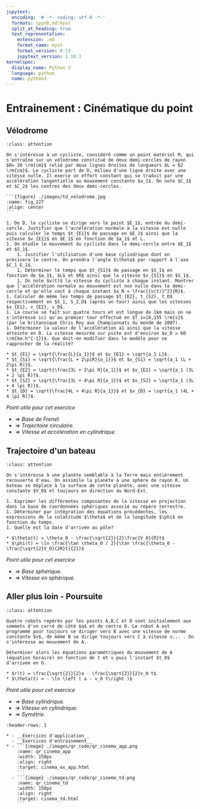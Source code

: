 ```yaml
---
jupytext:
  encoding: '# -*- coding: utf-8 -*-'
  formats: ipynb,md:myst
  split_at_heading: true
  text_representation:
    extension: .md
    format_name: myst
    format_version: 0.13
    jupytext_version: 1.10.3
kernelspec:
  display_name: Python 3
  language: python
  name: python3
---
```

# Entrainement : Cinématique du point

## Vélodrome

````{admonition} Exercice 
:class: attention

On s'intéresse à un cycliste, considéré comme un point matériel M, qui s'entraîne sur un vélodrome constitué de deux demi-cercles de rayon $R= 20 \rm{cm}$ relié par deux lignes droites de longueurs $L = 62 \rm{cm}$. Le cycliste part de D, milieu d'une ligne droite avec une vitesse nulle. Il exerce un effort constant qui se traduit par une accélération tangentielle au mouvement constante $a_1$. On note $C_1$ et $C_2$ les centres des deux demi-cercles.

```{figure} ./images/td_velodrome.jpg
:name: fig_227
:align: center
```

1. De D, le cycliste se dirige vers le point $E_1$, entrée du demi-cercle. Justifier que l'accélération normale à la vitesse est nulle puis calculer le temps $t_{E1}$ de passage en $E_1$ ainsi que la vitesse $v_{E1}$ en $E_1$ en fonction de $a_1$ et L. 
1. On étudie le mouvement du cycliste dans le demi-cercle entre $E_1$ et $S_1$.
    1. Justifier l'utilisation d'une base cylindrique dont on précisera le centre. On prendra l'angle $\theta$ par rapport à l'axe $C_1 E_1$.
    1. Déterminer le temps que $t_{S1}$ de passage en $S_1$ en fonction de $a_1$, $L$ et $R$ ainsi que la vitesse $v_{S1}$ en $S_1$. 
    1. On note $v(t)$ la vitesse du cycliste à chaque instant. Montrer que l'accélération normale au mouvement est non nulle dans le demi-cercle et qu'elle vaut à chaque instant $a_N = \frac{{v(t)}^2}{R}$.
1. Calculer de même les temps de passage $t_{E2}, t_{S2}, t_D$ respectivement en $S_1, S_2,D$ (après un tour) ainsi que les vitesses $v_{E1}, v_{E2}, v_D$.
1. La course se fait sur quatre tours et est longue de 1km mais on ne s'intéresse ici qu'au premier tour effectué en $T_1=18,155 \rm{s}$ (par le britannique Chris Roy aux Championnats du monde de 2007). 
1. Déterminer la valeur de l'accélération a1 ainsi que la vitesse atteinte en D. La vitesse mesurée sur piste est d'environ $v_D = 60 \rm{km.h^{-1}}$. Que doit-on modifier dans le modèle pour se rapprocher de la réalité?
````
````{topic} Eléménts de réponse (sans justification)
* $t_{E1} = \sqrt{\frac{L}{a_1}}$ et $v_{E1} = \sqrt{a_1 L}$.
* $t_{S1} = \sqrt{\frac{L + 2\piR}{a_1}}$ et $v_{S1} = \sqrt{a_1 (L + 2\pi R)}$.
* $t_{E2} = \sqrt{\frac{3L + 2\pi R}{a_1}}$ et $v_{E2} = \sqrt{a_1 (3L + 2 \pi R)}$.
* $t_{S2} = \sqrt{\frac{3L + 4\pi R}{a_1}}$ et $v_{S2} = \sqrt{a_1 (3L + 4 \pi R)}$.
* $t_{D} = \sqrt{\frac{4L + 4\pi R}{a_1}}$ et $v_{D} = \sqrt{a_1 (4L + 4 \pi R)}$.
````
_Point utile pour cet exercice_
* _$\Longrightarrow$ Base de Frenet_
* _$\Longrightarrow$ Trajectoire circulaire._
* _$\Longrightarrow$ Vitesse et accélération en cylindrique._

## Trajectoire d'un bateau

````{admonition} Exercice 
:class: attention

On s'intéresse à une planète semblable à la Terre mais entièrement recouverte d'eau. On assimile la planète à une sphère de rayon R. Un bateau se déplace à la surface de cette planète, avec une vitesse constante $V_0$ et toujours en direction du Nord-Est.

1. Exprimer les différentes composantes de la vitesse en projection dans la base de coordonnées sphériques associé au repère terrestre.
1. Déterminer par intégration des équations précédentes, les expressions de la colatitude $\theta$ et de la longitude $\phi$ en fonction du temps.
1. Quelle est la date d'arrivée au pôle?
````

````{topic} Eléments de réponse (sans justification)
* $\theta(t) = \theta_0 - \frac{\sqrt{2}}{2}\frac{V_0}{R}t$
* $\phi(t) = \ln \frac{\tan \theta_0 / 2}{\tan \frac{\theta_0 - \frac{\sqrt{2}V_0}{2R}t}{2}}$
````
_Point utile pour cet exercice_
* _$\Longrightarrow$ Base sphérique._
* _$\Longrightarrow$ Vitesse en sphérique._

## Aller plus loin - Poursuite

````{admonition} Exercice 
:class: attention

Quatre robots repérés par les points A,B,C et D sont initialement aux sommets d'un carré de côté $a$ et de centre O. Le robot A est programmé pour toujours se diriger vers B avec une vitesse de norme constante $v$, de même B se dirige toujours vers C à vitesse v... . On s'intéresse au mouvement de A.

Déterminer alors les équations paramétriques du mouvement de A (équation horaire) en fonction de t et v puis l'instant $t_0$ d'arrivée en O. 
````

````{topic} Eléments de réponse (sans justification)
* $r(t) = \frac{\sqrt{2}}{2}a - \frac{\sqrt{2}}{2}v_0 t$
* $\theta(t) = - \ln \left ( a - v_0 t\right )$
````
_Point utile pour cet exercice_
* _$\Longrightarrow$ Base cylindrique._
* _$\Longrightarrow$ Vitesse en cylindrique._
* _$\Longrightarrow$ Symétrie._

````{list-table} Corrigé des exercices d'application et d'entrainement
:header-rows: 1

* - __Exercices d'application__
  - __Exercices d'entrainement__
* - ```{image} ./images/qr_code/qr_cinema_app.png
    :name: qr_cinema_app
    :width: 150px
    :align: right
    :target: cinema_ex_app.html
    ```
  - ```{image} ./images/qr_code/qr_cinema_td.png
    :name: qr_cinema_td
    :width: 150px
    :align: right
    :target: cinema_td.html
    ```
````